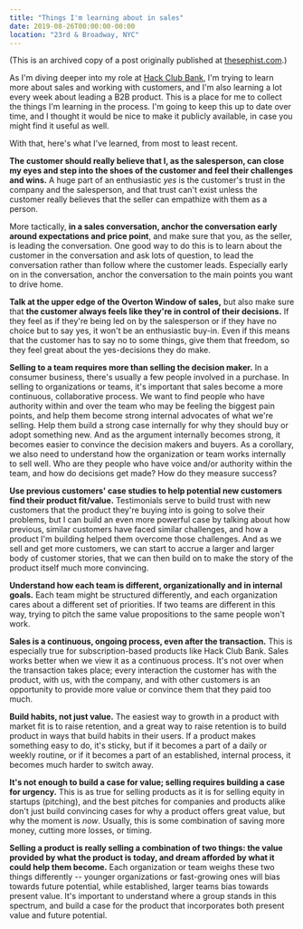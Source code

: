 ```yaml
---
title: "Things I'm learning about in sales"
date: 2019-08-26T00:00:00-00:00
location: "23rd & Broadway, NYC"
---
```


(This is an archived copy of a post originally published at [thesephist.com](https://thesephist.com/posts/sales-learnings/).)

As I'm diving deeper into my role at [Hack Club Bank](https://hackclub.com/bank), I'm trying to learn more about sales and working with customers, and I'm also learning a lot every week about leading a B2B product. This is a place for me to collect the things I'm learning in the process. I'm going to keep this up to date over time, and I thought it would be nice to make it publicly available, in case you might find it useful as well.

With that, here's what I've learned, from most to least recent.

**The customer should really believe that I, as the salesperson, can close my eyes and step into the shoes of the customer and feel their challenges and wins.** A huge part of an enthusiastic _yes_ is the customer's trust in the company and the salesperson, and that trust can't exist unless the customer really believes that the seller can empathize with them as a person.

More tactically, **in a sales conversation, anchor the conversation early around expectations and price point**, and make sure that you, as the seller, is leading the conversation. One good way to do this is to learn about the customer in the conversation and ask lots of question, to lead the conversation rather than follow where the customer leads. Especially early on in the conversation, anchor the conversation to the main points you want to drive home.

**Talk at the upper edge of the Overton Window of sales,** but also make sure that **the customer always feels like they're in control of their decisions.** If they feel as if they're being led on by the salesperson or if they have no choice but to say yes, it won't be an enthusiastic buy-in. Even if this means that the customer has to say no to some things, give them that freedom, so they feel great about the yes-decisions they do make.

**Selling to a team requires more than selling the decision maker.** In a consumer business, there's usually a few people involved in a purchase. In selling to organizations or teams, it's important that sales become a more continuous, collaborative process. We want to find people who have authority within and over the team who may be feeling the biggest pain points, and help them become strong internal advocates of what we're selling. Help them build a strong case internally for why they should buy or adopt something new. And as the argument internally becomes strong, it becomes easier to convince the decision makers and buyers. As a corollary, we also need to understand how the organization or team works internally to sell well. Who are they people who have voice and/or authority within the team, and how do decisions get made? How do they measure success?

**Use previous customers' case studies to help potential new customers find their product fit/value.** Testimonials serve to build trust with new customers that the product they're buying into is going to solve their problems, but I can build an even more powerful case by talking about how previous, similar customers have faced similar challenges, and how a product I'm building helped them overcome those challenges. And as we sell and get more customers, we can start to accrue a larger and larger body of customer stories, that we can then build on to make the story of the product itself much more convincing.

**Understand how each team is different, organizationally and in internal goals.** Each team might be structured differently, and each organization cares about a different set of priorities. If two teams are different in this way, trying to pitch the same value propositions to the same people won't work.

**Sales is a continuous, ongoing process, even after the transaction.** This is especially true for subscription-based products like Hack Club Bank. Sales works better when we view it as a continuous process. It's not over when the transaction takes place; every interaction the customer has with the product, with us, with the company, and with other customers is an opportunity to provide more value or convince them that they paid too much.

**Build habits, not just value.** The easiest way to growth in a product with market fit is to raise retention, and a great way to raise retention is to build product in ways that build habits in their users. If a product makes something easy to do, it's sticky, but if it becomes a part of a daily or weekly routine, or if it becomes a part of an established, internal process, it becomes much harder to switch away.

**It's not enough to build a case for value; selling requires building a case for urgency.** This is as true for selling products as it is for selling equity in startups (pitching), and the best pitches for companies and products alike don't just build convincing cases for why a product offers great value, but why the moment is _now_. Usually, this is some combination of saving more money, cutting more losses, or timing.

**Selling a product is really selling a combination of two things: the value provided by what the product is today, and dream afforded by what it could help them become.** Each organization or team weighs these two things differently -- younger organizations or fast-growing ones will bias towards future potential, while established, larger teams bias towards present value. It's important to understand where a group stands in this spectrum, and build a case for the product that incorporates both present value and future potential.
